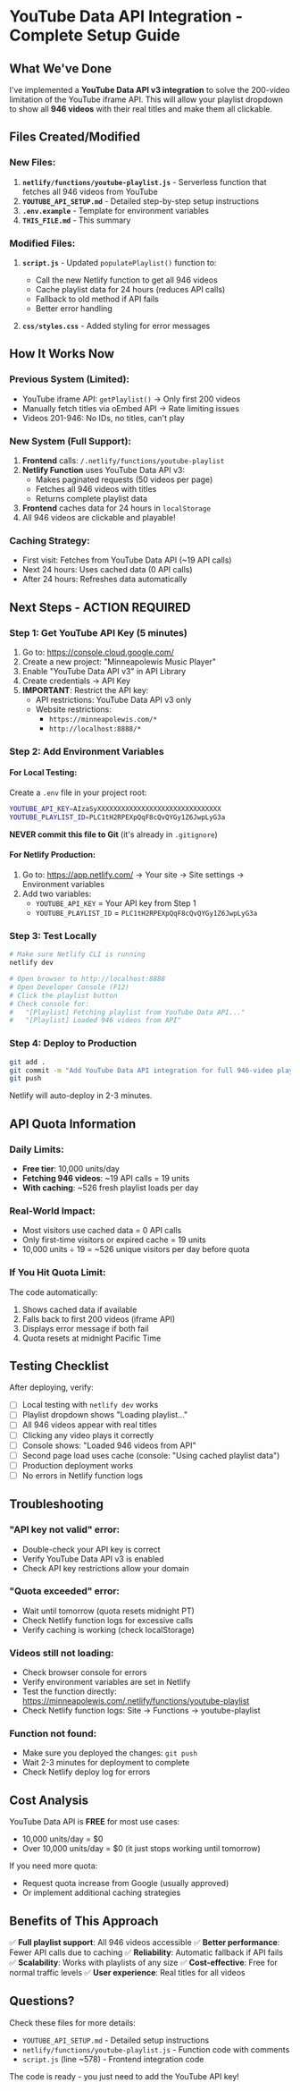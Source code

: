 # YouTube Data API Integration - Complete Setup Guide

## What We've Done

I've implemented a **YouTube Data API v3 integration** to solve the 200-video limitation of the YouTube iframe API. This will allow your playlist dropdown to show all **946 videos** with their real titles and make them all clickable.

## Files Created/Modified

### New Files:
1. **`netlify/functions/youtube-playlist.js`** - Serverless function that fetches all 946 videos from YouTube
2. **`YOUTUBE_API_SETUP.md`** - Detailed step-by-step setup instructions
3. **`.env.example`** - Template for environment variables
4. **`THIS_FILE.md`** - This summary

### Modified Files:
1. **`script.js`** - Updated `populatePlaylist()` function to:
   - Call the new Netlify function to get all 946 videos
   - Cache playlist data for 24 hours (reduces API calls)
   - Fallback to old method if API fails
   - Better error handling

2. **`css/styles.css`** - Added styling for error messages

## How It Works Now

### Previous System (Limited):
- YouTube iframe API: `getPlaylist()` → Only first 200 videos
- Manually fetch titles via oEmbed API → Rate limiting issues
- Videos 201-946: No IDs, no titles, can't play

### New System (Full Support):
1. **Frontend** calls: `/.netlify/functions/youtube-playlist`
2. **Netlify Function** uses YouTube Data API v3:
   - Makes paginated requests (50 videos per page)
   - Fetches all 946 videos with titles
   - Returns complete playlist data
3. **Frontend** caches data for 24 hours in `localStorage`
4. All 946 videos are clickable and playable!

### Caching Strategy:
- First visit: Fetches from YouTube Data API (~19 API calls)
- Next 24 hours: Uses cached data (0 API calls)
- After 24 hours: Refreshes data automatically

## Next Steps - ACTION REQUIRED

### Step 1: Get YouTube API Key (5 minutes)

1. Go to: https://console.cloud.google.com/
2. Create a new project: "Minneapolewis Music Player"
3. Enable "YouTube Data API v3" in API Library
4. Create credentials → API Key
5. **IMPORTANT**: Restrict the API key:
   - API restrictions: YouTube Data API v3 only
   - Website restrictions: 
     - `https://minneapolewis.com/*`
     - `http://localhost:8888/*`

### Step 2: Add Environment Variables

#### For Local Testing:
Create a `.env` file in your project root:

```bash
YOUTUBE_API_KEY=AIzaSyXXXXXXXXXXXXXXXXXXXXXXXXXXXXXXX
YOUTUBE_PLAYLIST_ID=PLC1tH2RPEXpQqF8cQvQYGy1Z6JwpLyG3a
```

**NEVER commit this file to Git** (it's already in `.gitignore`)

#### For Netlify Production:
1. Go to: https://app.netlify.com/ → Your site → Site settings → Environment variables
2. Add two variables:
   - `YOUTUBE_API_KEY` = Your API key from Step 1
   - `YOUTUBE_PLAYLIST_ID` = `PLC1tH2RPEXpQqF8cQvQYGy1Z6JwpLyG3a`

### Step 3: Test Locally

```bash
# Make sure Netlify CLI is running
netlify dev

# Open browser to http://localhost:8888
# Open Developer Console (F12)
# Click the playlist button
# Check console for:
#   "[Playlist] Fetching playlist from YouTube Data API..."
#   "[Playlist] Loaded 946 videos from API"
```

### Step 4: Deploy to Production

```bash
git add .
git commit -m "Add YouTube Data API integration for full 946-video playlist support"
git push
```

Netlify will auto-deploy in 2-3 minutes.

## API Quota Information

### Daily Limits:
- **Free tier**: 10,000 units/day
- **Fetching 946 videos**: ~19 API calls = 19 units
- **With caching**: ~526 fresh playlist loads per day

### Real-World Impact:
- Most visitors use cached data = 0 API calls
- Only first-time visitors or expired cache = 19 units
- 10,000 units ÷ 19 = ~526 unique visitors per day before quota

### If You Hit Quota Limit:
The code automatically:
1. Shows cached data if available
2. Falls back to first 200 videos (iframe API)
3. Displays error message if both fail
4. Quota resets at midnight Pacific Time

## Testing Checklist

After deploying, verify:

- [ ] Local testing with `netlify dev` works
- [ ] Playlist dropdown shows "Loading playlist..."
- [ ] All 946 videos appear with real titles
- [ ] Clicking any video plays it correctly
- [ ] Console shows: "Loaded 946 videos from API"
- [ ] Second page load uses cache (console: "Using cached playlist data")
- [ ] Production deployment works
- [ ] No errors in Netlify function logs

## Troubleshooting

### "API key not valid" error:
- Double-check your API key is correct
- Verify YouTube Data API v3 is enabled
- Check API key restrictions allow your domain

### "Quota exceeded" error:
- Wait until tomorrow (quota resets midnight PT)
- Check Netlify function logs for excessive calls
- Verify caching is working (check localStorage)

### Videos still not loading:
- Check browser console for errors
- Verify environment variables are set in Netlify
- Test the function directly: https://minneapolewis.com/.netlify/functions/youtube-playlist
- Check Netlify function logs: Site → Functions → youtube-playlist

### Function not found:
- Make sure you deployed the changes: `git push`
- Wait 2-3 minutes for deployment to complete
- Check Netlify deploy log for errors

## Cost Analysis

YouTube Data API is **FREE** for most use cases:
- 10,000 units/day = $0
- Over 10,000 units/day = $0 (it just stops working until tomorrow)

If you need more quota:
- Request quota increase from Google (usually approved)
- Or implement additional caching strategies

## Benefits of This Approach

✅ **Full playlist support**: All 946 videos accessible
✅ **Better performance**: Fewer API calls due to caching
✅ **Reliability**: Automatic fallback if API fails
✅ **Scalability**: Works with playlists of any size
✅ **Cost-effective**: Free for normal traffic levels
✅ **User experience**: Real titles for all videos

## Questions?

Check these files for more details:
- `YOUTUBE_API_SETUP.md` - Detailed setup instructions
- `netlify/functions/youtube-playlist.js` - Function code with comments
- `script.js` (line ~578) - Frontend integration code

The code is ready - you just need to add the YouTube API key!
